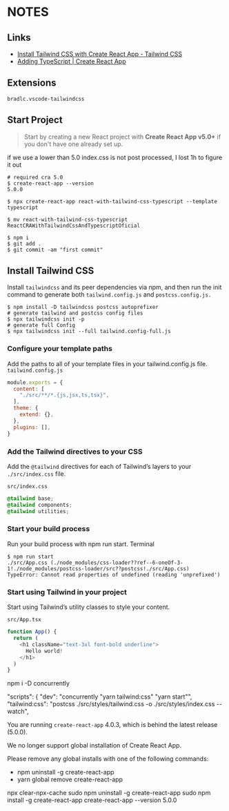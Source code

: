 # NOTES

## Links

- [Install Tailwind CSS with Create React App - Tailwind CSS](https://tailwindcss.com/docs/guides/create-react-app)
- [Adding TypeScript | Create React App](https://create-react-app.dev/docs/adding-typescript/)

## Extensions

`bradlc.vscode-tailwindcss`

## Start Project

> Start by creating a new React project with **Create React App v5.0+** if you don't have one already set up.

if we use a lower than 5.0 index.css is not post processed, I lost 1h to figure it out

```shell
# required cra 5.0
$ create-react-app --version
5.0.0

$ npx create-react-app react-with-tailwind-css-typescript --template typescript

$ mv react-with-tailwind-css-typescript ReactCRAWithTailwindCssAndTypescriptOficial

$ npm i
$ git add .
$ git commit -am "first commit"
```

## Install Tailwind CSS

Install `tailwindcss` and its peer dependencies via npm, and then run the init command to generate both `tailwind.config.js` and `postcss.config.js.`

```shell
$ npm install -D tailwindcss postcss autoprefixer
# generate tailwind and postcss config files
$ npx tailwindcss init -p
# generate full Config
$ npx tailwindcss init --full tailwind.config-full.js
```

### Configure your template paths

Add the paths to all of your template files in your tailwind.config.js file.
`tailwind.config.js`

```javascript
module.exports = {
  content: [
    "./src/**/*.{js,jsx,ts,tsx}",
  ],
  theme: {
    extend: {},
  },
  plugins: [],
}
```

### Add the Tailwind directives to your CSS

Add the `@tailwind` directives for each of Tailwind’s layers to your `./src/index.css` file.

`src/index.css`

```css
@tailwind base;
@tailwind components;
@tailwind utilities;
```

### Start your build process

Run your build process with npm run start.
Terminal

```shell
$ npm run start
./src/App.css (./node_modules/css-loader??ref--6-oneOf-3-1!./node_modules/postcss-loader/src??postcss!./src/App.css)
TypeError: Cannot read properties of undefined (reading 'unprefixed')
```

### Start using Tailwind in your project

Start using Tailwind’s utility classes to style your content.

`src/App.tsx`

```typescript
function App() {
  return (
    <h1 className="text-3xl font-bold underline">
      Hello world!
    </h1>
  )  
}
```





npm i -D concurrently


  "scripts": {
    "dev": "concurrently \"yarn tailwind:css\" \"yarn start\"",
    "tailwind:css": "postcss ./src/styles/tailwind.css -o ./src/styles/index.css --watch",





You are running `create-react-app` 4.0.3, which is behind the latest release (5.0.0).

We no longer support global installation of Create React App.

Please remove any global installs with one of the following commands:
- npm uninstall -g create-react-app
- yarn global remove create-react-app


npx clear-npx-cache
sudo npm uninstall -g create-react-app
sudo npm install -g create-react-app
create-react-app --version
5.0.0

